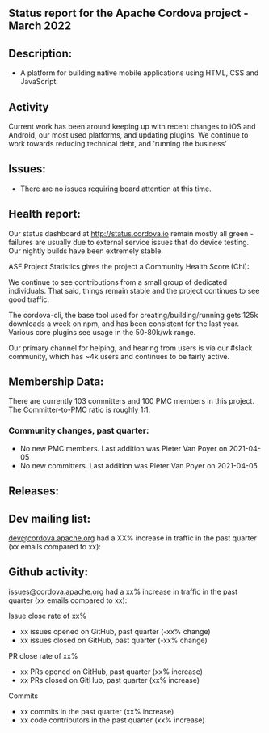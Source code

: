 ## Status report for the Apache Cordova project - March 2022

## Description: 
 - A platform for building native mobile applications using HTML, CSS and JavaScript.
 
## Activity
Current work has been around keeping up with recent changes to iOS and Android, our most used platforms, and updating plugins. We continue to work towards reducing technical debt, and 'running the business'

## Issues: 
  - There are no issues requiring board attention at this time.
   
## Health report: 

Our status dashboard at http://status.cordova.io remain mostly all green - failures are usually due to external service issues that do device testing. Our nightly builds have been extremely stable.

ASF Project Statistics gives the project a Community Health Score (Chi):

We continue to see contributions from a small group of dedicated individuals. That said, things remain stable and the project continues to see good traffic.

The cordova-cli, the base tool used for creating/building/running gets 125k downloads a week on npm, and has been consistent for the last year.  Various core plugins see usage in the 50-80k/wk range.

Our primary channel for helping, and hearing from users is via our #slack community, which has ~4k users and continues to be fairly active. 

## Membership Data:
There are currently 103 committers and 100 PMC members in this project.
The Committer-to-PMC ratio is roughly 1:1.

### Community changes, past quarter:

- No new PMC members. Last addition was Pieter Van Poyer on 2021-04-05
- No new committers. Last addition was Pieter Van Poyer on 2021-04-05
   
## Releases: 


## Dev mailing list:

dev@cordova.apache.org had a XX% increase in traffic in the past quarter (xx emails compared to xx):
 
## Github activity: 

issues@cordova.apache.org had a xx% increase in traffic in the past quarter (xx emails compared to xx):

Issue close rate of xx%
- xx issues opened on GitHub, past quarter (-xx% change)
- xx issues closed on GitHub, past quarter (-xx% change)

PR close rate of xx%
- xx PRs opened on GitHub, past quarter (xx% increase)
- xx PRs closed on GitHub, past quarter (xx% increase)

Commits
- xx commits in the past quarter (xx% increase)
- xx code contributors in the past quarter (xx% increase)

